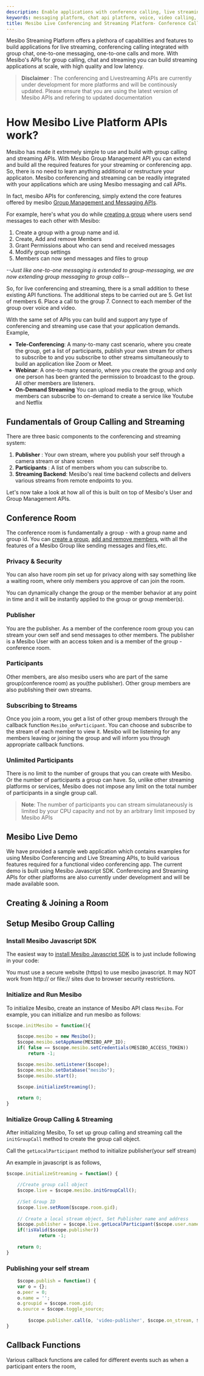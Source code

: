 ```yaml
---
description: Enable applications with conference calling, live streaming, screen sharing, group chat and more
keywords: messaging platform, chat api platform, voice, video calling, mesibo communication platform
title: Mesibo Live Conferencing and Streaming Platform- Conference Calling, Live Streaming, Screen sharing and chat API
---
```


Mesibo Streaming Platform offers a plethora of capabilities and features to build applications for live streaming, conferencing calling integrated with group chat, one-to-one messaging, one-to-one calls and more. With Mesibo's APIs for group calling, chat and streaming you can build streaming applications at scale, with high quality and low latency.

> **Disclaimer** : The conferencing and Livestreaming APIs are currently under development for more platforms and will be continously updated. Please ensure that you are using the latest version of Mesibo APIs and refering to updated documentation

# How Mesibo Live Platform APIs work?
Mesibo has made it extremely simple to use and build with group calling and streaming APIs. With Mesibo Group Management API 
you can extend and build all the required features for your streaming or conferencing app. So, there is no need to learn anything additional or restructure your applicaton. Mesibo conferencing and streaming can be readily integrated with your applications which are using Mesibo messaging and call APIs.

In fact, mesibo APIs for conferencing, simply extend the core features offered by mesibo [Group Management and Messaging APIs](https://mesibo.com/documentation/api/backend-api/#group-management-apis).

For example, here's what you do while [creating a group](https://mesibo.com/documentation/api/backend-api/#create-a-group) where users send messages to each other with Mesibo:

1. Create a group with a group name and id.
2. Create, Add and remove Members 
3. Grant Permissions about who can send and received messages
4. Modify group settings
5. Members can now send messages and files to group

*--Just like one-to-one messaging is extended to group-messaging, we are now extending group messaging to group calls--*

So, for live conferencing and streaming, there is a small addition to these existing API functions. The additional steps to be carried out are
5. Get list of members
6. Place a call to the group
7. Connect to each member of the group over voice and video.

With the same set of APIs you can build and support any type of conferencing and streaming use case that your application demands. Example,
- **Tele-Conferencing**: A many-to-many cast scenario, where you create the group, get a list of participants, publish your own stream for others to subscribe to and you subscribe to other streams simultaneously to build an application like Zoom or Meet.
- **Webinar**: A one-to-many scenario, where you create the group and only one person has been granted the permission to broadcast to the group. All other members are listeners.
- **On-Demand Streaming** You can upload media to the group, which members can subscribe to on-demand to create a service like Youtube and Netflix


## Fundamentals of Group Calling and Streaming

 There are three basic components to the conferencing and streaming system:
 1. **Publisher** : Your own stream, where you publish your self through a camera stream or share screen
 2. **Participants**  : A list of members whom you can subscribe to.
 3. **Streaming Backend**: Mesibo's real time backend collects and delivers various streams from remote endpoints to you.
 
Let's now take a look at how all of this is built on top of Mesibo's User and Group Management APIs.

## Conference Room
The conference room is fundamentally a group - with a group name and group id. You can [create a group](https://mesibo.com/documentation/api/backend-api/#create-a-group), [add and remove members](https://mesibo.com/documentation/api/backend-api/#add-or-remove-group-members), with all the features of a Mesibo Group like sending messages and files,etc.

### Privacy & Security
You can also have room pin set up for privacy along with say something like a waiting room, where only members you approve of can join the room.

You can dynamically change the group or the member behavior at any point in time and it will be instantly applied to the group or group member(s).

### Publisher
You are the publisher. As a member of the conference room group you can stream your own self and send messages to other members. The publisher is a Mesibo User with an access token and is a member of the group - conference room.

### Participants
Other members, are also mesibo users who are part of the same group(conference room) as you(the publisher). Other group members are also publishing their own streams.

### Subscribing to Streams
Once you join a room, you get a list of other group members through the callback function `Mesibo_onParticipant`. You can choose and subscribe to the stream of each member to view it. Mesibo will be listening for any members leaving or joining the group and will inform you through appropriate callback functions.

### Unlimited Participants
There is no limit to the number of groups that you can create with Mesibo. Or the number of participants a group can have.
So, unlike other streaming platforms or services, Mesibo does not impose any limit on the total number of participants in a single group call.

> **Note**: The number of participants you can stream simulataneously is limited by your CPU capacity and not by an arbitrary limit imposed by Mesibo APIs

## Mesibo Live Demo
We have provided a sample web application which contains examples for using Mesibo Conferencing and Live Streaming APIs, to build various features required for a functional video conferencing app. The current demo is built using Mesibo Javascript SDK. Conferencing and Streaming APIs for other platforms are also currently under development and will be made available soon.

## Creating & Joining a Room

## Setup Mesibo Group Calling

### Install Mesibo Javascript SDK
The easiest way to [install Mesibo Javascript SDK](https://mesibo.com/documentation/install/javascript/) is to just include following in your code:

<script type="text/javascript" src="https://api.mesibo.com/mesibo.js"></script>

You must use a secure website (https) to use mesibo javascript. It may NOT work from http:// or file:// sites due to browser security restrictions.

### Initialize and Run Mesibo
To initialize Mesibo, create an instance of Mesibo API class `Mesibo`. 
 For example, you can initialize and run mesibo as follows:
 
```javascript
$scope.initMesibo = function(){

    $scope.mesibo = new Mesibo();
    $scope.mesibo.setAppName(MESIBO_APP_ID);
    if( false == $scope.mesibo.setCredentials(MESIBO_ACCESS_TOKEN))
        return -1;

    $scope.mesibo.setListener($scope);
    $scope.mesibo.setDatabase("mesibo");
    $scope.mesibo.start();

    $scope.initializeStreaming();
    
    return 0;
}
```
### Initialize Group Calling & Streaming

After initializing Mesibo, To set up group calling and streaming call the `initGroupCall` method to create the group call object.

Call the `getLocalParticipant` method to initialize publisher(your self stream) 

An example in javascript is as follows,
```javascript
$scope.initializeStreaming = function() {

    //Create group call object
    $scope.live = $scope.mesibo.initGroupCall(); 
    
    //Set Group ID
    $scope.live.setRoom($scope.room.gid); 
    
    // Create a local stream object, Set Publisher name and address
    $scope.publisher = $scope.live.getLocalParticipant($scope.user.name, $scope.user.address); 
    if(!isValid($scope.publisher))
        	return -1; 
    
    return 0;
}          
```
### Publishing your self stream
```javascript
    $scope.publish = function() {
	var o = {};
	o.peer = 0;
	o.name = '';
	o.groupid = $scope.room.gid;	
	o.source = $scope.toggle_source;	   
	
        $scope.publisher.call(o, 'video-publisher', $scope.on_stream, $scope.on_status);
}
```

## Callback Functions
Various callback functions are called for different events such as when a participant enters the room, 



